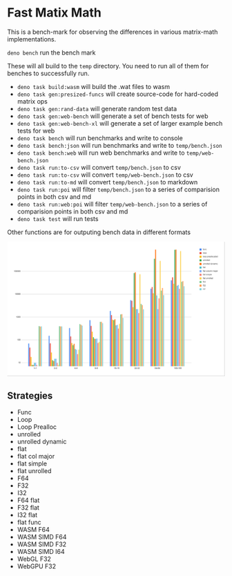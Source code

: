 # Fast Matix Math

This is a bench-mark for observing the differences in various matrix-math implementations.

`deno bench` run the bench mark

These will all build to the `temp` directory.  You need to run all of them for benches to successfully run.

- `deno task build:wasm` will build the .wat files to wasm
- `deno task gen:presized-funcs` will create source-code for hard-coded matrix ops
- `deno task gen:rand-data` will generate random test data
- `deno task gen:web-bench` will generate a set of bench tests for web
- `deno task gen:web-bench-xl` will generate a set of larger example bench tests for web
- `deno task bench` will run benchmarks and write to console
- `deno task bench:json` will run benchmarks and write to `temp/bench.json`
- `deno task bench:web` will run web benchmarks and write to `temp/web-bench.json`
- `deno task run:to-csv` will convert `temp/bench.json` to csv
- `deno task run:to-csv` will convert `temp/web-bench.json` to csv
- `deno task run:to-md` will convert `temp/bench.json` to markdown
- `deno task run:poi` will filter `temp/bench.json` to a series of comparision points in both csv and md
- `deno task run:web:poi` will filter `temp/web-bench.json` to a series of comparision points in both csv and md
- `deno task test` will run tests

Other functions are for outputing bench data in different formats

![Graph of results](matrix.png)

## Strategies

- Func
- Loop
- Loop Prealloc
- unrolled
- unrolled dynamic
- flat
- flat col major
- flat simple
- flat unrolled
- F64
- F32
- I32
- F64 flat
- F32 flat
- I32 flat
- flat func
- WASM F64
- WASM SIMD F64
- WASM SIMD F32
- WASM SIMD I64
- WebGL F32
- WebGPU F32